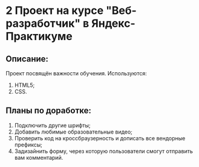 # 2 Проект на курсе "Веб-разработчик" в Яндекс-Практикуме

## Описание:

Проект посвящён важности обучения.
Используются:
1. HTML5;
2. CSS.
## Планы по доработке:

1. Подключить другие шрифты;
2. Добавить любимые образовательные видео;
3. Проверить код на кроссбраузерность и дописать все вендорные префиксы;
4. Задизайнить форму, через которую пользователи смогут отправить вам комментарий.
